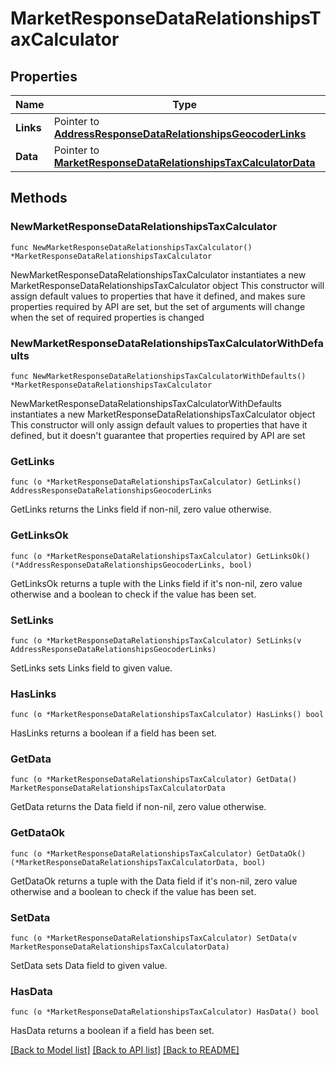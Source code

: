 # MarketResponseDataRelationshipsTaxCalculator

## Properties

Name | Type | Description | Notes
------------ | ------------- | ------------- | -------------
**Links** | Pointer to [**AddressResponseDataRelationshipsGeocoderLinks**](AddressResponseDataRelationshipsGeocoderLinks.md) |  | [optional] 
**Data** | Pointer to [**MarketResponseDataRelationshipsTaxCalculatorData**](MarketResponseDataRelationshipsTaxCalculatorData.md) |  | [optional] 

## Methods

### NewMarketResponseDataRelationshipsTaxCalculator

`func NewMarketResponseDataRelationshipsTaxCalculator() *MarketResponseDataRelationshipsTaxCalculator`

NewMarketResponseDataRelationshipsTaxCalculator instantiates a new MarketResponseDataRelationshipsTaxCalculator object
This constructor will assign default values to properties that have it defined,
and makes sure properties required by API are set, but the set of arguments
will change when the set of required properties is changed

### NewMarketResponseDataRelationshipsTaxCalculatorWithDefaults

`func NewMarketResponseDataRelationshipsTaxCalculatorWithDefaults() *MarketResponseDataRelationshipsTaxCalculator`

NewMarketResponseDataRelationshipsTaxCalculatorWithDefaults instantiates a new MarketResponseDataRelationshipsTaxCalculator object
This constructor will only assign default values to properties that have it defined,
but it doesn't guarantee that properties required by API are set

### GetLinks

`func (o *MarketResponseDataRelationshipsTaxCalculator) GetLinks() AddressResponseDataRelationshipsGeocoderLinks`

GetLinks returns the Links field if non-nil, zero value otherwise.

### GetLinksOk

`func (o *MarketResponseDataRelationshipsTaxCalculator) GetLinksOk() (*AddressResponseDataRelationshipsGeocoderLinks, bool)`

GetLinksOk returns a tuple with the Links field if it's non-nil, zero value otherwise
and a boolean to check if the value has been set.

### SetLinks

`func (o *MarketResponseDataRelationshipsTaxCalculator) SetLinks(v AddressResponseDataRelationshipsGeocoderLinks)`

SetLinks sets Links field to given value.

### HasLinks

`func (o *MarketResponseDataRelationshipsTaxCalculator) HasLinks() bool`

HasLinks returns a boolean if a field has been set.

### GetData

`func (o *MarketResponseDataRelationshipsTaxCalculator) GetData() MarketResponseDataRelationshipsTaxCalculatorData`

GetData returns the Data field if non-nil, zero value otherwise.

### GetDataOk

`func (o *MarketResponseDataRelationshipsTaxCalculator) GetDataOk() (*MarketResponseDataRelationshipsTaxCalculatorData, bool)`

GetDataOk returns a tuple with the Data field if it's non-nil, zero value otherwise
and a boolean to check if the value has been set.

### SetData

`func (o *MarketResponseDataRelationshipsTaxCalculator) SetData(v MarketResponseDataRelationshipsTaxCalculatorData)`

SetData sets Data field to given value.

### HasData

`func (o *MarketResponseDataRelationshipsTaxCalculator) HasData() bool`

HasData returns a boolean if a field has been set.


[[Back to Model list]](../README.md#documentation-for-models) [[Back to API list]](../README.md#documentation-for-api-endpoints) [[Back to README]](../README.md)


